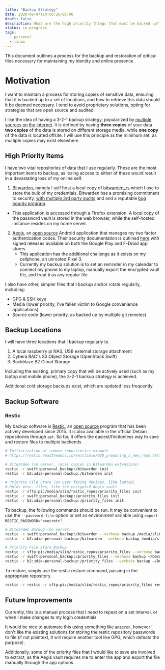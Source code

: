 ```yaml
---
title: "Backup Strategy"
date: 2020-08-07T14:00:26-06:00
draft: false
description: What are the high priority things that must be backed up? What is the backup and restoration strategy for these items?
status: in-progress
tags:
  - personal
  - linux
---
```


This document outlines a process for the backup and restoration of critical files necessary for maintaining my identity and online presence.

# Motivation

I want to maintain a process for storing copies of sensitive data, ensuring that it is backed up to a set of locations, and how to retrieve this data should it be deemed necessary.
I tend to avoid proprietary solutions, opting for strategies that are open source and audited.

I like the idea of having a 3-2-1 backup strategy, popularized by [multiple](https://www.acronis.com/en-us/articles/backup-rule/) [sources](https://www.veeam.com/blog/how-to-follow-the-3-2-1-backup-rule-with-veeam-backup-replication.html) [on](https://www.backblaze.com/blog/the-3-2-1-backup-strategy/) [the](https://www.carbonite.com/blog/article/2016/01/what-is-3-2-1-backup/) [internet](https://www.nakivo.com/blog/3-2-1-backup-rule-efficient-data-protection-strategy/).
It is defined by having **three copies** of your data. **two copies** of the data is stored on different storage media, while **one copy** of the data is located offsite.
I will use this principle as the minimum set, as multiple copies may exist elsewhere.

## High Priority Items

I have two vital repositories of data that I use regularly. These are the most important items to backup, as losing access to either of these would result in a devastating loss of my online self.

1. [Bitwarden](https://bitwarden.com/), namely I self host a local copy of [bitwarden_rs](https://github.com/dani-garcia/bitwarden_rs) which I use to store the bulk of my credentials.
Bitwarden has a promising commitment to security, [with multiple 3rd party audits](https://bitwarden.com/blog/post/bitwarden-network-security-assessment-2020/) and and a reputable [bug bounty program](https://hackerone.com/bitwarden).
  - This application is accessed through a Firefox extension. A local copy of the password vault is stored in the web browser, while the self-hosted instance resides on my home server.

2. [Aegis](https://getaegis.app/), an [open source](https://github.com/beemdevelopment/Aegis) Android application that manages my two factor authentication codes.
Their security documentation is outlined [here](https://github.com/beemdevelopment/Aegis/blob/master/docs/vault.md) with signed releases available on both the Google Play and F-Droid app stores.
    - This application has the additional challenge as it exists on my cellphone, an unrooted Pixel 3.
    - Currently my backup solution is to set an reminder in my calendar to connect my phone to my laptop, manually export the encrypted vault file, and treat it as any regular file.

I also have other, simpler files that I backup and/or rotate regularly, including:

- GPG & SSH keys
- Media (lower priority, I've fallen victim to Google convenience applications)
- Source code (lower priority, as backed up by multiple git remotes)

## Backup Locations

I will have three locations that I backup regularly to.

1. A local raspberry pi NAS, USB external storage attachment
2. Cybera RAC's S3 Object Storage (OpenStack Swift)
3. Backblaze B2 Cloud Storage

Including the existing, primary copy that will be actively used (such as my laptop and mobile phone), the 3-2-1 backup strategy is achieved.

Additional cold storage backups exist, which are updated less frequently.

## Backup Software

### Restic

My backup software is [Restic](https://restic.net/), an [open source](https://github.com/restic/restic) program that has been actively developed since 2015.
It is also available in the official Debian repositories through `apt`.
So far, it offers the easiest/frictionless way to save and restore files to multiple backends.

```bash
# Initialization of remote repositories example
# https://restic.readthedocs.io/en/stable/030_preparing_a_new_repo.html

# Bitwarden (on server, local copies in Bitwarden extensions)
restic -r swift:personal_backup:/bitwarden init
restic -r b2:udia-personal-backup:/bitwarden init

# Priority File Store (on user facing devices, like laptop)
# Holds misc. files, like the encrypted Aegis vault
restic -r sftp:pi:/media/slim/restic_repos/priority_files init
restic -r swift:personal_backup:/priority_files init
restic -r b2:udia-personal-backup:/priority_files init
```

To backup, the following commands should be run.
It may be convenient to use the `--password-file` option or set an environment variable using `export RESTIC_PASSWORD="<secret>"`.

```bash
# Bitwarden Backup (on server)
restic -r swift:personal_backup:/bitwarden --verbose backup /media/slim/bitwarden_rs/
restic -r b2:udia-personal-backup:/bitwarden --verbose backup /media/slim/bitwarden_rs/

# Priority File Store Backup
restic -r sftp:pi:/media/slim/restic_repos/priority_files --verbose backup ~/Documents/backup/
restic -r swift:personal_backup:/priority_files --verbose backup ~/Documents/backup/
restic -r b2:udia-personal-backup:/priority_files --verbose backup ~/Documents/backup/
```

To restore, simply use the restic restore command, passing in the appropriate repository.

```bash
restic -r restic -r sftp:pi:/media/slim/restic_repos/priority_files restore latest --target /tmp/restore-art
```

## Future Improvements

Currently, this is a manual process that I need to repeat on a set interval, or when I make changes to my login credentials.

It would be nice to automate this using something like [`anacron`](https://linux.die.net/man/8/anacron), however I don't like the existing solutions for storing the restic repository passwords to file (if not plaintext, it will require another tool like GPG, which defeats the purpose).

Additionally, some of the priority files that I would like to save are involved to extract, as the Aegis vault requires me to enter the app and export the file manually through the app options.
